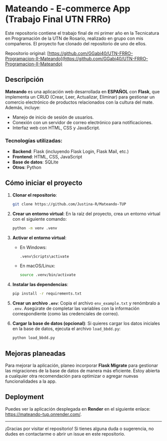 # Mateando - E-commerce App (Trabajo Final UTN FRRo)

Este repositorio contiene el trabajo final de mi primer año en la Tecnicatura en Programación de la UTN de Rosario, realizado en grupo con mis compañeros. El proyecto fue clonado del repositorio de uno de ellos.

Repositorio original: [https://github.com/GGabi40/UTN-FRRO-Programacion-II-Mateando](https://github.com/GGabi40/UTN-FRRO-Programacion-II-Mateando)

## Descripción

**Mateando** es una aplicación web desarrollada en **ESPAÑOL** con **Flask**, que implementa un CRUD (Crear, Leer, Actualizar, Eliminar) para gestionar un comercio electrónico de productos relacionados con la cultura del mate. Además, incluye:

- Manejo de inicio de sesión de usuarios.
- Conexión con un servidor de correo electrónico para notificaciones.
- Interfaz web con HTML, CSS y JavaScript.

### Tecnologías utilizadas:
- **Backend**: Flask (incluyendo Flask Login, Flask Mail, etc.)
- **Frontend**: HTML, CSS, JavaScript
- **Base de datos**: SQLite
- **Otros**: Python

## Cómo iniciar el proyecto

1. **Clonar el repositorio**:
   ```bash
   git clone https://github.com/Justina-R/Mateando-TUP
   ```

2. **Crear un entorno virtual**:
   En la raíz del proyecto, crea un entorno virtual con el siguiente comando:
   ```bash
   python -m venv .venv
   ```

3. **Activar el entorno virtual**:
   - En Windows:
     ```bash
     .venv\Scripts\activate
     ```
   - En macOS/Linux:
     ```bash
     source .venv/bin/activate
     ```

4. **Instalar las dependencias**:
   ```bash
   pip install -r requirements.txt
   ```

5. **Crear un archivo `.env`**:
   Copia el archivo `env_example.txt` y renómbralo a `.env`. Asegúrate de completar las variables con la información correspondiente (como las credenciales de correo).

6. **Cargar la base de datos (opcional)**:
   Si quieres cargar los datos iniciales en la base de datos, ejecuta el archivo `load_bbdd.py`:
   ```bash
   python load_bbdd.py
   ```

## Mejoras planeadas

Para mejorar la aplicación, planeo incorporar **Flask Migrate** para gestionar las migraciones de la base de datos de manera más eficiente. Estoy abierta a cualquier otra recomendación para optimizar o agregar nuevas funcionalidades a la app.

## Deployment

Puedes ver la aplicación desplegada en **Render** en el siguiente enlace: https://mateando-tup.onrender.com/.

---

¡Gracias por visitar el repositorio! Si tienes alguna duda o sugerencia, no dudes en contactarme o abrir un issue en este repositorio.

